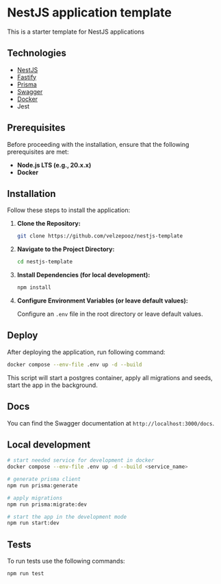 # NestJS application template

This is a starter template for NestJS applications


## Technologies

- [NestJS](https://nestjs.com/)
- [Fastify](https://www.fastify.io/)
- [Prisma](https://www.prisma.io/)
- [Swagger](https://swagger.io/)
- [Docker](https://www.docker.com/)
- Jest

## Prerequisites

Before proceeding with the installation, ensure that the following prerequisites are met:

- **Node.js LTS (e.g., 20.x.x)**
- **Docker**

## Installation

Follow these steps to install the application:

1. **Clone the Repository:**

   ```bash
   git clone https://github.com/velzepooz/nestjs-template
   ```

2. **Navigate to the Project Directory:**

   ```bash
   cd nestjs-template
   ```

3. **Install Dependencies (for local development):**

   ```bash
   npm install
   ```

4. **Configure Environment Variables (or leave default values):**

   Configure an `.env` file in the root directory or leave default values.


## Deploy

After deploying the application, run following command:
```bash
docker compose --env-file .env up -d --build
```

This script will start a postgres container, apply all migrations and seeds, start the app in the background.

## Docs

You can find the Swagger documentation at `http://localhost:3000/docs`.

## Local development

```bash
# start needed service for development in docker
docker compose --env-file .env up -d --build <service_name>
```

```bash
# generate prisma client
npm run prisma:generate
```

```bash
# apply migrations
npm run prisma:migrate:dev
```

```bash
# start the app in the development mode
npm run start:dev
```

## Tests

To run tests use the following commands:

```bash
npm run test
```

